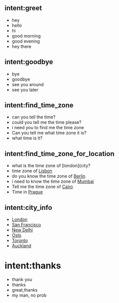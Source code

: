 ## intent:greet
- hey
- hello
- hi
- good morning
- good evening
- hey there

## intent:goodbye
- bye
- goodbye
- see you around
- see you later

## intent:find_time_zone
- can you tell the time?
- could you tell me the time please?
- i need you to find me the time zone
- Can you tell me what time zone it is?
- what time is it?

## intent:find_time_zone_for_location
- what is the time zone of [london](city?
- time zone of [Lisbon](city)
- do you know the time zone of [Berlin](city)
- i need to know the time zone of [Mumbai](city)
- Tell me the time zone of [Cairo](city)
- Time in [Prague](city)

## intent:city_info
- [London](city)
- [San Francisco](city)
- [New Delhi](city)
- [Oslo](city)
- [Toronto](city)
- [Auckland](city)

# intent:thanks
- thank you
- thanks
- great,thanks
- my man, no prob
